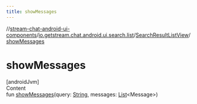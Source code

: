 ```yaml
---
title: showMessages
---
```

//[stream-chat-android-ui-components](../../../index.md)/[io.getstream.chat.android.ui.search.list](../index.md)/[SearchResultListView](index.md)/[showMessages](showMessages.md)



# showMessages  
[androidJvm]  
Content  
fun [showMessages](showMessages.md)(query: [String](https://kotlinlang.org/api/latest/jvm/stdlib/kotlin/-string/index.html), messages: [List](https://kotlinlang.org/api/latest/jvm/stdlib/kotlin.collections/-list/index.html)&lt;Message&gt;)  




